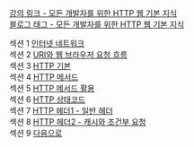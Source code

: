 [강의 링크 - 모든 개발자를 위한 HTTP 웹 기본 지식](https://www.inflearn.com/course/http-%EC%9B%B9-%EB%84%A4%ED%8A%B8%EC%9B%8C%ED%81%AC#curriculum)  
[블로그 태그 - 모든 개발자를 위한 HTTP 웹 기본 지식](https://prunier.tistory.com/category/%EC%B1%85%2C%20%EA%B0%95%EC%9D%98/%EB%AA%A8%EB%93%A0%20%EA%B0%9C%EB%B0%9C%EC%9E%90%EB%A5%BC%20%EC%9C%84%ED%95%9C%20HTTP%20%EC%9B%B9%20%EA%B8%B0%EB%B3%B8%20%EC%A7%80%EC%8B%9D)

섹션 1 [인터넷 네트워크](https://prunier.tistory.com/89)  
섹션 2 [URI와 웹 브라우저 요청 흐름](https://prunier.tistory.com/90)  
섹션 3 [HTTP 기본]()  
섹션 4 [HTTP 메서드]()  
섹션 5 [HTTP 메서드 활용]()  
섹션 6 [HTTP 상태코드]()  
섹션 7 [HTTP 헤더1 - 일반 헤더]()  
섹션 8 [HTTP 헤더2 - 캐시와 조건부 요청]()  
섹션 9 [다음으로]()

